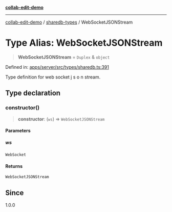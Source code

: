[**collab-edit-demo**](../../README.md)

***

[collab-edit-demo](../../README.md) / [sharedb-types](../README.md) / WebSocketJSONStream

# Type Alias: WebSocketJSONStream

> **WebSocketJSONStream** = `Duplex` & `object`

Defined in: [apps/server/src/types/sharedb.ts:391](https://github.com/austyle-io/pub-sub-demo/blob/00b2f1e9b947d5e964db5c3be9502513c4374263/apps/server/src/types/sharedb.ts#L391)

Type definition for web socket j s o n stream.

## Type declaration

### constructor()

> **constructor**: (`ws`) => `WebSocketJSONStream`

#### Parameters

##### ws

`WebSocket`

#### Returns

`WebSocketJSONStream`

## Since

1.0.0
